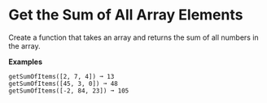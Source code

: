 # Get the Sum of All Array Elements

Create a function that takes an array and returns the sum of all numbers in the array.

**Examples**
```
getSumOfItems([2, 7, 4]) ➞ 13
getSumOfItems([45, 3, 0]) ➞ 48
getSumOfItems([-2, 84, 23]) ➞ 105
```